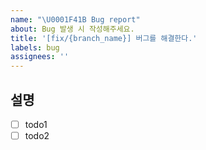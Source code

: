 ```yaml
---
name: "\U0001F41B Bug report"
about: Bug 발생 시 작성해주세요.
title: '[fix/{branch_name}] 버그를 해결한다.'
labels: bug
assignees: ''
---
```


## 설명

- [ ] todo1
- [ ] todo2
